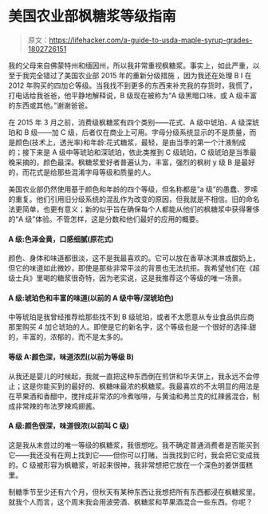 # 美国农业部枫糖浆等级指南

> 原文：<https://lifehacker.com/a-guide-to-usda-maple-syrup-grades-1802726151>

我的父母来自佛蒙特州和缅因州，所以我非常重视枫糖浆。事实上，如此严重，以至于我完全错过了美国农业部 2015 年的重新分级措施 ，因为我还在处理 B I 在 2012 年购买的四加仑等级。当我找不到更多的东西来补充我的存货时，我慌了，打电话给我爸爸，他平静地解释说，B 级现在被称为“A 级黑暗口味，或 A 级丰富的东西或其他。”谢谢爸爸。



在 2015 年 3 月之前，消费级枫糖浆有四个类别——花式、A 级中琥珀、A 级深琥珀和 B 级——加 C 级，后者仅在商业上可用。字母分级系统显示的不是质量，而是颜色(技术上，透光率)和年龄:花式糖浆，最轻，是由当季的第一个汁液制成的；接下来是 A 级中等琥珀和深琥珀，依此类推到 C 级琥珀，C 级琥珀是当季最晚采摘的，颜色最深。枫糖浆爱好者普遍认为，丰富，强烈的枫树 y 级 B 是最好的，而花式是给那些混淆字母等级和质量的人。

美国农业部仍然使用基于颜色和年龄的四个等级，但名称都是“a 级”的愚蠢、罗嗦的重复。他们引用旧分级系统的混乱作为改变的原因，但我就是不相信。旧的命名法更简单，也更有意义；新的似乎旨在确保每个人都能从他们的枫糖浆中获得奢侈的“A 级”体验。不管怎样，这是分数和他们最好的应用的概要。

#### A 级:色泽金黄，口感细腻(原花式)

颜色、身体和味道都很淡，这不是我最喜欢的。它可以放在香草冰淇淋或酸奶上，但它的味道如此微妙，即使是那些非常平淡的背景也无法抗拒。我希望他们在《超级士兵》里喝的糖浆很奇特，因为老实说，这是我推荐这个等级的唯一场景。

#### A 级:琥珀色和丰富的味道(以前的 A 级中等/深琥珀色)

中等琥珀是我曾经推荐给那些找不到 B 级琥珀，或者不太愿意从专业食品供应商那里购买 4 加仑琥珀的人。即使是它的新名字，这个等级也是一个很好的选择:甜的，丰富的，浓郁的，而不是太多的。

#### 等级 A:颜色深，味道浓烈(以前为等级 B)

从我还是婴儿的时候起，我就一直把这种东西倒在煎饼和华夫饼上，我永远不会停止；这是你能买到的最好的、枫糖味最浓的枫糖浆。我最喜欢的不太明显的用法是在苹果酒和香醋中，搅拌成非常浓的冷煮咖啡，与黄油和弗兰克的红辣酱混合，制成非常辣的布法罗辣鸡翅酱。

#### A 级:颜色很深，味道很浓(以前叫 C 级)

这是我从未尝过的唯一等级的枫糖浆，我很想吃。我不确定普通消费者是否能买到它——我还没有在网上找到它——但你可以打赌，当我找到它时，我会把它变成我的。C 级被形容为枫糖浆，听起来很神，我非常想把它放在一个深色的姜饼蛋糕里。

制糖季节至少还有六个月，但秋天有某种东西让我想把所有东西都浸在枫糖浆里。就我个人而言，这个周末我会用波旁酒、枫糖浆和苹果酒混合一些东西。你呢？